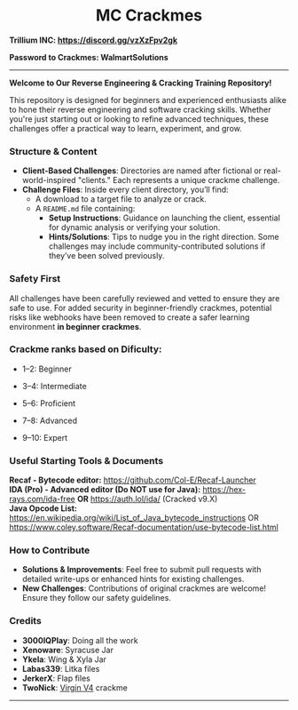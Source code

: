 <h1 align="center">MC Crackmes</h1>

**Trillium INC: https://discord.gg/vzXzFpv2gk**

**Password to Crackmes: WalmartSolutions**

---  
**Welcome to Our Reverse Engineering & Cracking Training Repository!** 

This repository is designed for beginners and experienced enthusiasts alike to hone their reverse engineering and software cracking skills. Whether you're just starting out or looking to refine advanced techniques, these challenges offer a practical way to learn, experiment, and grow.  

### Structure & Content  
- **Client-Based Challenges**: Directories are named after fictional or real-world-inspired "clients." Each represents a unique crackme challenge.  
- **Challenge Files**: Inside every client directory, you’ll find:  
  - A download to a target file to analyze or crack.  
  - A `README.md` file containing:  
    - **Setup Instructions**: Guidance on launching the client, essential for dynamic analysis or verifying your solution.  
    - **Hints/Solutions**: Tips to nudge you in the right direction. Some challenges may include community-contributed solutions if they’ve been solved previously.  

### Safety First  
All challenges have been carefully reviewed and vetted to ensure they are safe to use. For added security in beginner-friendly crackmes, potential risks like webhooks have been removed to create a safer learning environment **in beginner crackmes**.  

### Crackme ranks based on Dificulty:
- 1–2: Beginner

- 3–4: Intermediate

- 5–6: Proficient

- 7–8: Advanced

- 9–10: Expert

### Useful Starting Tools & Documents
**Recaf - Bytecode editor:** https://github.com/Col-E/Recaf-Launcher <br/>
**IDA (Pro) - Advanced editor (Do NOT use for Java):** https://hex-rays.com/ida-free **OR** https://auth.lol/ida/ (Cracked v9.X) <br/>
**Java Opcode List:** https://en.wikipedia.org/wiki/List_of_Java_bytecode_instructions OR https://www.coley.software/Recaf-documentation/use-bytecode-list.html <br/>

### How to Contribute  
- **Solutions & Improvements**: Feel free to submit pull requests with detailed write-ups or enhanced hints for existing challenges.  
- **New Challenges**: Contributions of original crackmes are welcome! Ensure they follow our safety guidelines.

### Credits  
- **3000IQPlay**: Doing all the work
- **Xenoware**: Syracuse Jar
- **Ykela**: Wing & Xyla Jar
- **Labas339**: Litka files
- **JerkerX**: Flap files
- **TwoNick**: [Virgin V4](https://github.com/WalmartSolutions/MC-Crackmes/tree/main/virgin%20v4) crackme
---  

